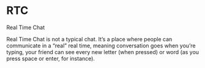 # RTC
Real Time Chat

Real Time Chat is not a typical chat.
It’s a place where people can communicate in a “real” real time,
meaning conversation goes when you’re typing,
your friend can see every new letter (when pressed)
or word (as you press space or enter, for instance).
